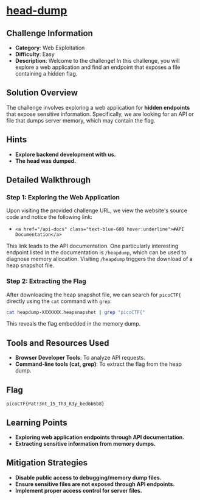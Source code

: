 # [head-dump](https://play.picoctf.org/practice/challenge/476)

## Challenge Information

- **Category**: Web Exploitation
- **Difficulty**: Easy
- **Description**: Welcome to the challenge! In this challenge, you will explore a web application and find an endpoint that exposes a file containing a hidden flag.

## Solution Overview

The challenge involves exploring a web application for **hidden endpoints** that expose sensitive information. Specifically, we are looking for an API or file that dumps server memory, which may contain the flag.

## Hints

- **Explore backend development with us.**
- **The head was dumped.**

## Detailed Walkthrough

### Step 1: Exploring the Web Application

Upon visiting the provided challenge URL, we view the website's source code and notice the following link:
- `<a href="/api-docs" class="text-blue-600 hover:underline">#API Documentation</a>`

This link leads to the API documentation. One particularly interesting endpoint listed in the documentation is `/heapdump`, which can be used to diagnose memory allocation. Visiting `/heapdump` triggers the download of a heap snapshot file.

### Step 2: Extracting the Flag

After downloading the heap snapshot file, we can search for `picoCTF{` directly using the `cat` command with `grep`:

```bash
cat heapdump-XXXXXXX.heapsnapshot | grep "picoCTF{"
```

This reveals the flag embedded in the memory dump.

## Tools and Resources Used

- **Browser Developer Tools**: To analyze API requests.
- **Command-line tools (cat, grep)**: To extract the flag from the heap dump.

## Flag

```
picoCTF{Pat!3nt_15_Th3_K3y_bed6b6b8}
```

## Learning Points

- **Exploring web application endpoints through API documentation.**
- **Extracting sensitive information from memory dumps.**

## Mitigation Strategies

- **Disable public access to debugging/memory dump files.**
- **Ensure sensitive files are not exposed through API endpoints.**
- **Implement proper access control for server files.**

